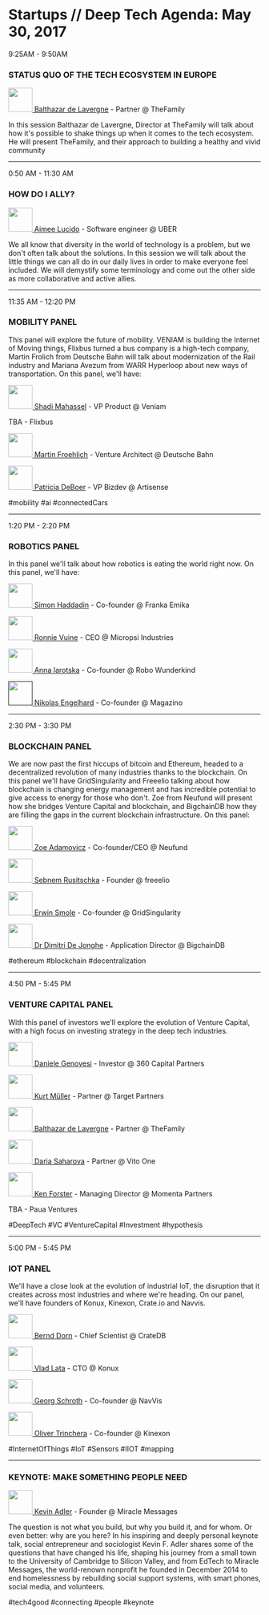 # Startups // Deep Tech Agenda: May 30, 2017

9:25AM - 9:50AM
### STATUS QUO OF THE TECH ECOSYSTEM IN EUROPE
[<img src="http://daho.am/wp-content/uploads/2017/05/Screen-Shot-2017-05-11-at-12.29.10-e1495485109853.png" width="48"> Balthazar de Lavergne](http://daho.am/speaker/balthazar-de-lavergne/) - Partner @ TheFamily

In this session Balthazar de Lavergne, Director at TheFamily will talk about how it's possible to shake things up when it comes to the tech ecosystem. He will present TheFamily, and their approach to building a healthy and vivid community

----------------

0:50 AM - 11:30 AM
### HOW DO I ALLY?
[<img src="http://daho.am/wp-content/uploads/2017/04/11885319_10205367231797181_1939471576646850450_n-1.jpg" width="48"> Aimee Lucido](http://daho.am/speaker/aimee-lucido/) - Software engineer @ UBER

We all know that diversity in the world of technology is a problem, but we don't often talk about the solutions. In this session we will talk about the little things we can all do in our daily lives in order to make everyone feel included. We will demystify some terminology and come out the other side as more collaborative and active allies.

----------------

11:35 AM - 12:20 PM
### MOBILITY PANEL

This panel will explore the future of mobility. VENIAM is building the Internet of Moving things, Flixbus turned a bus company is a high-tech company, Martin Frolich from Deutsche Bahn will talk about modernization of the Rail industry and Mariana Avezum from WARR Hyperloop about new ways of transportation.
On this panel, we'll have:

[<img src="http://daho.am/wp-content/uploads/2017/04/Screen-Shot-2017-05-05-at-5.01.18-PM.png" width="48"> Shadi Mahassel](http://daho.am/speaker/shadi-mahassel/) - VP Product @ Veniam

TBA - Flixbus

[<img src="http://daho.am/wp-content/uploads/2017/05/Untitled.png" width="48"> Martin Froehlich](http://daho.am/speaker/martin-frohlich/) - Venture Architect @ Deutsche Bahn

[<img src="http://daho.am/wp-content/uploads/2017/05/AAEAAQAAAAAAAAIQAAAAJGQ4Njc0YWZkLTZkOGQtNDlkYi1hMDQ5LTk0MTFlNjFlZGQ2OA.jpg" width="48"> Patricia DeBoer](http://daho.am/speaker/patricia-deboer/) - VP Bizdev @ Artisense

#mobility #ai #connectedCars

----------------

1:20 PM - 2:20 PM
### ROBOTICS PANEL

In this panel we'll talk about how robotics is eating the world right now.
On this panel, we'll have:

[<img src="http://daho.am/wp-content/uploads/2017/04/simon.png" width="48"> Simon Haddadin](http://daho.am/speaker/simon-haddadin/) - Co-founder @ Franka Emika

[<img src="http://daho.am/wp-content/uploads/2017/04/Screen-Shot-2017-04-20-at-9.24.10-AM.png" width="48"> Ronnie Vuine](http://daho.am/speaker/ronnie-vuine/) - CEO @ Micropsi Industries

[<img src="http://daho.am/wp-content/uploads/2017/04/AAEAAQAAAAAAAAKCAAAAJDE5M2E5ZmFmLTNiZGYtNGJiNC04NTI1LTU3ZGI4YmI0YjIwNg-1.jpg" width="48"> Anna Iarotska](http://daho.am/speaker/anna-iarotska/) - Co-founder @ Robo Wunderkind

[<img src="http://daho.am/wp-content/uploads/2017/05/18554970_1526332894052096_82393115_n-1.png" width="48"> Nikolas Engelhard]() - Co-founder @ Magazino

----------------

2:30 PM - 3:30 PM
### BLOCKCHAIN PANEL

We are now past the first hiccups of bitcoin and Ethereum, headed to a decentralized revolution of many industries thanks to the blockchain. On this panel we'll have GridSingularity and Freeelio talking about how blockchain is changing energy management and has incredible potential to give access to energy for those who don't. Zoe from Neufund will present how she bridges Venture Capital and blockchain, and BigchainDB how they are filling the gaps in the current blockchain infrastructure.
On this panel:

[<img src="http://daho.am/wp-content/uploads/2017/04/AAEAAQAAAAAAAAyxAAAAJDQ4NzRiYjA3LWM5ODctNGRlNS1iNDUxLTc2MjI3YmM4ZWNmZA.jpg" width="48"> Zoe Adamovicz](http://daho.am/speaker/zoe-adamovicz/) - Co-founder/CEO @ Neufund

[<img src="http://daho.am/wp-content/uploads/2017/05/Screen-Shot-2017-05-08-at-11.08.43-AM.png" width="48"> Sebnem Rusitschka](http://daho.am/speaker/sebnem-rusitschka/) - Founder @ freeelio

[<img src="http://daho.am/wp-content/uploads/2017/04/GTxh6oHI_400x400.jpg" width="48"> Erwin Smole](http://daho.am/speaker/erwin-smole/) - Co-founder @ GridSingularity

[<img src="http://daho.am/wp-content/uploads/2017/05/dimi_profile.jpg" width="48"> Dr Dimitri De Jonghe](http://daho.am/speaker/dr-dimitri-de-jonghe/) - Application Director @ BigchainDB

#ethereum #blockchain #decentralization

----------------

4:50 PM - 5:45 PM
### VENTURE CAPITAL PANEL

With this panel of investors we'll explore the evolution of Venture Capital, with a high focus on investing strategy in the deep tech industries.

[<img src="http://daho.am/wp-content/uploads/2017/04/AAEAAQAAAAAAAApEAAAAJGExZmJhNzA0LWZlYzUtNDgzZC04OTRmLWNkMzgxODY5NjY5MQ.jpg" width="48"> Daniele Genovesi](http://daho.am/speaker/daniele-genovesi/) - Investor @ 360 Capital Partners

[<img src="http://www.targetpartners.de/uploads/tx_tpcompanies/KurtMueller2_01.jpg" width="48"> Kurt M&uuml;ller](http://www.targetpartners.de/en/people/kurt-mueller/) - Partner @ Target Partners

[<img src="http://daho.am/wp-content/uploads/2017/05/Screen-Shot-2017-05-11-at-12.29.10-e1495485109853.png" width="48"> Balthazar de Lavergne](http://daho.am/speaker/balthazar-de-lavergne/) - Partner @ TheFamily

[<img src="http://daho.am/wp-content/uploads/2017/03/12120053_10156156057740188_1144028568832718841_o.jpg" width="48"> Daria Saharova](http://daho.am/speaker/daria-saharova/) - Partner @ Vito One

[<img src="https://media.licdn.com/mpr/mpr/shrinknp_400_400/AAEAAQAAAAAAAAmZAAAAJDkzNjJjYjlkLWM4MmYtNDE1Zi04YjJlLTkzZjU2ZjFlMzRiNA.jpg" width="48"> Ken Forster](https://www.linkedin.com/in/kenforster/) - Managing Director @ Momenta Partners

TBA - Paua Ventures

#DeepTech #VC #VentureCapital #Investment #hypothesis

----------------

5:00 PM - 5:45 PM
### IOT PANEL

We'll have a close look at the evolution of industrial IoT, the disruption that it creates across most industries and where we're heading. On our panel, we'll have founders of Konux, Kinexon, Crate.io and Navvis.

[<img src="http://daho.am/wp-content/uploads/2017/04/564259d28f3959252c4e55ac_bernd-dorn-e1495485321195.jpg" width="48"> Bernd Dorn](http://daho.am/speaker/bernd-dorn/) - Chief Scientist @ CrateDB

[<img src="http://daho.am/wp-content/uploads/2017/04/Untitled.png" width="48"> Vlad Lata](http://daho.am/speaker/vlad-lata/) - CTO @ Konux

[<img src="http://daho.am/wp-content/uploads/2017/05/AAEAAQAAAAAAAAhbAAAAJGEzNGU3OGRjLWMxNjEtNGEyMC1iZjBmLWFjMGI5NTJkOTFlOQ.jpg" width="48"> Georg Schroth](http://daho.am/speaker/georg-schroth/) - Co-founder @ NavVis

[<img src="http://daho.am/wp-content/uploads/2017/05/Oliver-Trinchera-KINEXON-n02p22q1mbp4f1v1efwih7r8woxfxai6ph0q86lno0.jpg" width="48"> Oliver Trinchera](http://daho.am/speaker/oliver-trinchera/) - Co-founder @ Kinexon

#InternetOfThings   #IoT   #Sensors   #IIOT   #mapping

----------------

### KEYNOTE: MAKE SOMETHING PEOPLE NEED
[<img src="http://daho.am/wp-content/uploads/2016/11/static1.squarespace.jpg" width="48"> Kevin Adler](http://daho.am/speaker/kevin-adler/) - Founder @ Miracle Messages

The question is not what you build, but why you build it, and for whom. Or even better: why are you here? In his inspiring and deeply personal keynote talk, social entrepreneur and sociologist Kevin F. Adler shares some of the questions that have changed his life, shaping his journey from a small town to the University of Cambridge to Silicon Valley, and from EdTech to Miracle Messages, the world-renown nonprofit he founded in December 2014 to end homelessness by rebuilding social support systems, with smart phones, social media, and volunteers.

#tech4good   #connecting   #people   #keynote
